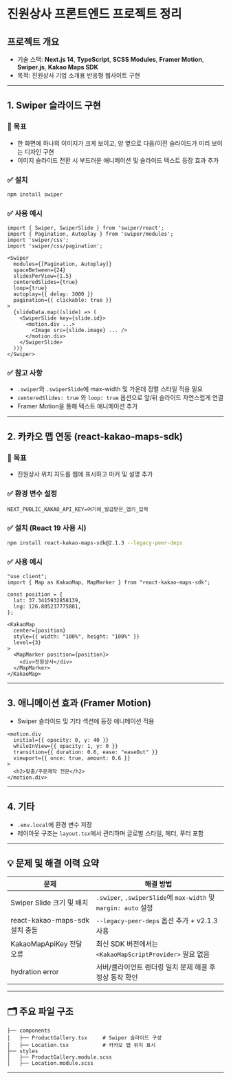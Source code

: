 # 진원상사 프론트엔드 프로젝트 정리

## 프로젝트 개요
- 기술 스택: **Next.js 14**, **TypeScript**, **SCSS Modules**, **Framer Motion**, **Swiper.js**, **Kakao Maps SDK**
- 목적: 진원상사 기업 소개용 반응형 웹사이트 구현

---

## 1. Swiper 슬라이드 구현

### 📌 목표
- 한 화면에 하나의 이미지가 크게 보이고, 양 옆으로 다음/이전 슬라이드가 미리 보이는 디자인 구현
- 이미지 슬라이드 전환 시 부드러운 애니메이션 및 슬라이드 텍스트 등장 효과 추가

### ✅ 설치
```bash
npm install swiper
```

### ✅ 사용 예시
```tsx
import { Swiper, SwiperSlide } from 'swiper/react';
import { Pagination, Autoplay } from 'swiper/modules';
import 'swiper/css';
import 'swiper/css/pagination';

<Swiper
  modules={[Pagination, Autoplay]}
  spaceBetween={24}
  slidesPerView={1.5}
  centeredSlides={true}
  loop={true}
  autoplay={{ delay: 3000 }}
  pagination={{ clickable: true }}
>
  {slideData.map((slide) => (
    <SwiperSlide key={slide.id}>
      <motion.div ...>
        <Image src={slide.image} ... />
      </motion.div>
    </SwiperSlide>
  ))}
</Swiper>
```

### ✅ 참고 사항
- `.swiper`와 `.swiperSlide`에 max-width 및 가운데 정렬 스타일 적용 필요
- `centeredSlides: true` 와 `loop: true` 옵션으로 앞/뒤 슬라이드 자연스럽게 연결
- Framer Motion을 통해 텍스트 애니메이션 추가

---

## 2. 카카오 맵 연동 (react-kakao-maps-sdk)

### 📌 목표
- 진원상사 위치 지도를 웹에 표시하고 마커 및 설명 추가

### ✅ 환경 변수 설정
```env
NEXT_PUBLIC_KAKAO_API_KEY=여기에_발급받은_앱키_입력
```

### ✅ 설치 (React 19 사용 시)
```bash
npm install react-kakao-maps-sdk@2.1.3 --legacy-peer-deps
```

### ✅ 사용 예시
```tsx
"use client";
import { Map as KakaoMap, MapMarker } from "react-kakao-maps-sdk";

const position = {
  lat: 37.3415932858139,
  lng: 126.805237775881,
};

<KakaoMap
  center={position}
  style={{ width: "100%", height: "100%" }}
  level={3}
>
  <MapMarker position={position}>
    <div>진원상사</div>
  </MapMarker>
</KakaoMap>
```

---

## 3. 애니메이션 효과 (Framer Motion)
- Swiper 슬라이드 및 기타 섹션에 등장 애니메이션 적용
```tsx
<motion.div
  initial={{ opacity: 0, y: 40 }}
  whileInView={{ opacity: 1, y: 0 }}
  transition={{ duration: 0.6, ease: "easeOut" }}
  viewport={{ once: true, amount: 0.6 }}
>
  <h2>맞춤/주문제작 전문</h2>
</motion.div>
```

---

## 4. 기타
- `.env.local`에 환경 변수 저장
- 레이아웃 구조는 `layout.tsx`에서 관리하며 글로벌 스타일, 헤더, 푸터 포함

---

## 💡 문제 및 해결 이력 요약
| 문제 | 해결 방법 |
|------|-------------|
| Swiper Slide 크기 및 배치 | `.swiper`, `.swiperSlide`에 `max-width` 및 `margin: auto` 설정 |
| react-kakao-maps-sdk 설치 충돌 | `--legacy-peer-deps` 옵션 추가 + v2.1.3 사용 |
| KakaoMapApiKey 전달 오류 | 최신 SDK 버전에서는 `<KakaoMapScriptProvider>` 필요 없음 |
| hydration error | 서버/클라이언트 렌더링 일치 문제 해결 후 정상 동작 확인 |

---

## 🗂️ 주요 파일 구조
```
├── components
│   ├── ProductGallery.tsx     # Swiper 슬라이드 구성
│   ├── Location.tsx           # 카카오 맵 위치 표시
├── styles
│   ├── ProductGallery.module.scss
│   ├── Location.module.scss
```

---
